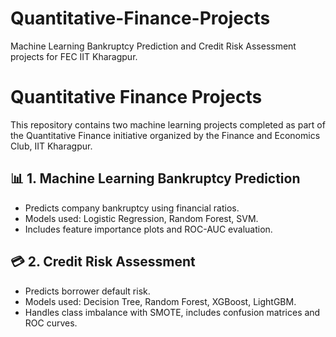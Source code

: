 # Quantitative-Finance-Projects
Machine Learning Bankruptcy Prediction and Credit Risk Assessment projects for FEC IIT Kharagpur.
# Quantitative Finance Projects

This repository contains two machine learning projects completed as part of the Quantitative Finance initiative organized by the Finance and Economics Club, IIT Kharagpur.

## 📊 1. Machine Learning Bankruptcy Prediction
- Predicts company bankruptcy using financial ratios.
- Models used: Logistic Regression, Random Forest, SVM.
- Includes feature importance plots and ROC-AUC evaluation.

## 💳 2. Credit Risk Assessment
- Predicts borrower default risk.
- Models used: Decision Tree, Random Forest, XGBoost, LightGBM.
- Handles class imbalance with SMOTE, includes confusion matrices and ROC curves.


